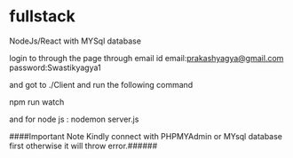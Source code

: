 # fullstack
NodeJs/React with MYSql database

login to through the page through email id 
email:prakashyagya@gmail.com
password:Swastikyagya1

and got to ./Client and run the following command

npm run watch

and for node js :
nodemon server.js

####Important Note Kindly connect with PHPMYAdmin or MYsql database first otherwise it will throw error.######
